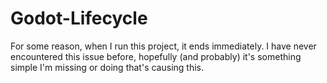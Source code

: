 # Godot-Lifecycle

For some reason, when I run  this project, it ends immediately.  I have never encountered this issue before, hopefully (and probably) it's something simple I'm missing or doing that's causing this.
